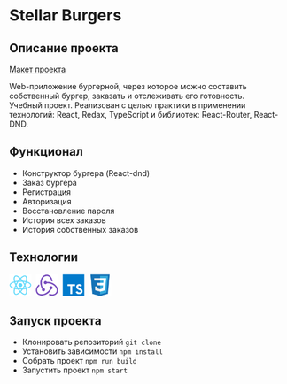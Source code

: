 # Stellar Burgers

## Описание проекта

[Макет проекта](https://www.figma.com/file/ocw9a6hNGeAejl4F3G9fp8/React-_-%D0%9F%D1%80%D0%BE%D0%B5%D0%BA%D1%82%D0%BD%D1%8B%D0%B5-%D0%B7%D0%B0%D0%B4%D0%B0%D1%87%D0%B8-(3-%D0%BC%D0%B5%D1%81%D1%8F%D1%86%D0%B0)_external_link?node-id=0%3A1&t=5smGm9LHbvCpwSUY-1)

Web-приложение бургерной, через которое можно составить собственный бургер, заказать и отслеживать его готовность.  
Учебный проект. Реализован с целью практики в применении технологий: React, Redax, TypeScript и библиотек: React-Router, React-DND.

## Функционал

- Конструктор бургера (React-dnd)
- Заказ бургера
- Регистрация
- Авторизация
- Восстановление пароля
- История всех заказов
- История собственных заказов

## Технологии

<img src="https://github.com/devicons/devicon/blob/master/icons/react/react-original.svg" width="40" height="40"/>&nbsp; 
<img src="https://github.com/devicons/devicon/blob/master/icons/redux/redux-original.svg" width="40" height="40"/>&nbsp; 
<img src="https://github.com/devicons/devicon/blob/master/icons/typescript/typescript-original.svg" width="40" height="40"/>&nbsp;
<img src="https://github.com/devicons/devicon/blob/master/icons/css3/css3-original.svg" width="40" height="40"/>&nbsp;

## Запуск проекта

- Клонировать репозиторий ```git clone```
- Установить зависимости ```npm install```
- Собрать проект ```npm run build```
- Запустить проект ```npm start```

